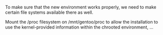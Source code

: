To make sure that the new environment works properly, 
we need to make certain file systems available there as well.

Mount the /proc filesystem on /mnt/gentoo/proc to allow 
the installation to use the kernel-provided information 
within the chrooted environment, …
